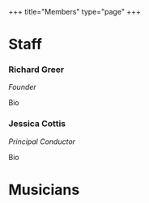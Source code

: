+++
title="Members"
type="page"
+++

# Staff

### Richard Greer

*Founder*

Bio

### Jessica Cottis

*Principal Conductor*

Bio


# Musicians
